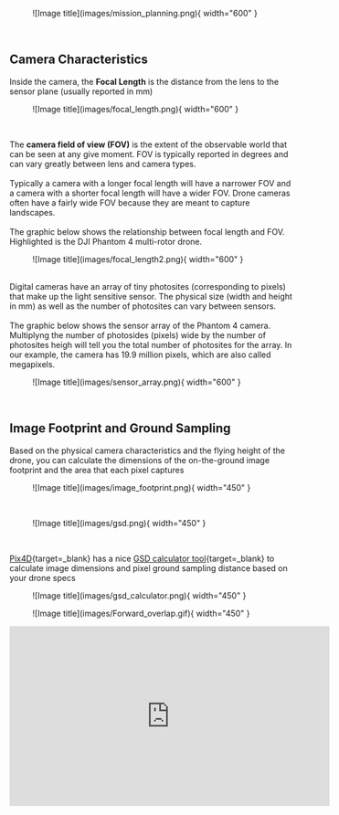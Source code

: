 
<figure markdown>
  ![Image title](images/mission_planning.png){ width="600" }
  <figcaption> </figcaption>
</figure>

<br/> 

## Camera Characteristics

Inside the camera, the **Focal Length** is the distance from the lens to the sensor plane (usually reported in mm)
<br/>

<figure markdown>
  ![Image title](images/focal_length.png){ width="600" }
  <figcaption> </figcaption>
</figure>

<br/>

The **camera field of view (FOV)** is the extent of the observable world that can be seen at any give moment. FOV is typically reported in degrees and can vary greatly between lens and camera types. 
<br/>
<br/>
Typically a camera with a longer focal length will have a narrower FOV and a camera with a shorter focal length will have a wider FOV. Drone cameras often have a fairly wide FOV because they are meant
to capture landscapes. 
<br/>
<br/>
The graphic below shows the relationship between focal length and FOV. Highlighted is the DJI Phantom 4 multi-rotor drone. 


<figure markdown>
  ![Image title](images/focal_length2.png){ width="600" }
  <figcaption> </figcaption>
</figure>

<br/>
Digital cameras have an array of tiny photosites (corresponding to pixels) that make up the light sensitive sensor. The physical size (width and height in mm) as well as
the number of photosites can vary between sensors. 
<br/>
<br/>
The graphic below shows the sensor array of the Phantom 4 camera. Multiplyng the number of photosides (pixels) wide by the number of photosites
heigh will tell you the total number of photosites for the array. In our example, the camera has 19.9 million pixels, which are also called megapixels. 

<figure markdown>
  ![Image title](images/sensor_array.png){ width="600" }
  <figcaption> </figcaption>
</figure>
<br/>

## Image Footprint and Ground Sampling
Based on the physical camera characteristics and the flying height of the drone, you can calculate the dimensions of the on-the-ground image footprint and the area that each pixel captures

<figure markdown>
  ![Image title](images/image_footprint.png){ width="450" }
  <figcaption> </figcaption>
</figure>

<br/>

<figure markdown>
  ![Image title](images/gsd.png){ width="450" }
  <figcaption> </figcaption>
</figure>
<br/>

[Pix4D](https://www.pix4d.com/){target=_blank} has a nice [GSD calculator tool](https://support.pix4d.com/hc/en-us/articles/202560249-TOOLS-GSD-calculator){target=_blank} to calculate image dimensions and pixel ground sampling distance based on your drone specs
<figure markdown>
  ![Image title](images/gsd_calculator.png){ width="450" }
  <figcaption> </figcaption>
</figure>


<figure markdown>
  ![Image title](images/Forward_overlap.gif){ width="450" }
  <figcaption> </figcaption>
</figure>







<iframe width="560" height="315" src="https://www.youtube.com/embed/bTIgjjeYtWY" title="YouTube video player" frameborder="0" allow="accelerometer; autoplay; clipboard-write; encrypted-media; gyroscope; picture-in-picture; web-share" allowfullscreen></iframe>
